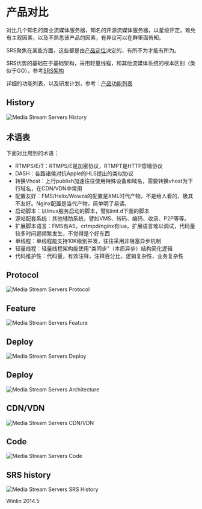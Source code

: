 # 产品对比

对比几个知名的商业流媒体服务器，知名的开源流媒体服务器，以星级评定。难免有主观因素，以及不熟悉该产品的因素，有异议可以在群里面告知。

SRS聚焦在某些方面，这些都是由[产品定位](https://github.com/winlinvip/simple-rtmp-server/wiki/Product)决定的，有所不为才能有所为。

SRS优势的基础在于基础架构，采用轻量线程，和其他流媒体系统的根本区别（类似于GO），参考[SRS架构](https://github.com/winlinvip/simple-rtmp-server/wiki/Architecture)

详细的功能列表，以及研发计划，参考：[产品功能列表](https://github.com/winlinvip/simple-rtmp-server/wiki/Features)

## History

![Media Stream Servers History](http://winlinvip.github.io/srs.release/wiki/images/compare/100.release.png)

## 术语表

下面对比用到的术语：
* RTMPS/E/T：RTMPS/E是加密协议，RTMPT是HTTP穿墙协议
* DASH：各路诸侯对抗Apple的HLS提出的类似协议
* 转换Vhost：上行publish加速往往使用特殊设备和域名，需要转换vhost为下行域名，在CDN/VDN中常用
* 配置友好：FMS/Helix/Wowza的配置是XML时代产物，不是给人看的，极其不友好。Nginx配置是当代产物，简单明了易读。
* 启动脚本：以linux服务启动的脚本，譬如init.d下面的脚本
* 源站配套系统：其他辅助系统，譬如VMS、转码、编码、收录、P2P等等。
* 扩展脚本语言：FMS有AS，crtmpd/nginx有lua，扩展语言难以调试，代码量较多时问题频繁发生，不觉得是个好东西
* 单线程：单线程能支持10K级别并发，往往采用非阻塞异步机制
* 轻量线程：轻量线程架构能使用“类同步”（本质异步）结构简化逻辑
* 代码维护性：代码量，有效注释，注释百分比，逻辑复杂性，业务复杂性

## Protocol

![Media Stream Servers Protocol](http://winlinvip.github.io/srs.release/wiki/images/compare/200.protocol.png)

## Feature

![Media Stream Servers Feature](http://winlinvip.github.io/srs.release/wiki/images/compare/300.feature.png)

## Deploy

![Media Stream Servers Deploy](http://winlinvip.github.io/srs.release/wiki/images/compare/400.deploy.png)

## Deploy

![Media Stream Servers Architecture](http://winlinvip.github.io/srs.release/wiki/images/compare/500.arch.png)

## CDN/VDN

![Media Stream Servers CDN/VDN](http://winlinvip.github.io/srs.release/wiki/images/compare/600.cdn.png)

## Code

![Media Stream Servers Code](http://winlinvip.github.io/srs.release/wiki/images/compare/700.code.png)

## SRS history

![Media Stream Servers SRS History](http://winlinvip.github.io/srs.release/wiki/images/compare/800.srs.higtory.png)

Winlin 2014.5